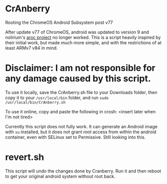 # CrAnberry
Rooting the ChromeOS Android Subsystem post v77

After update v77 of ChromeOS, android was updated to version 9 and nolirium's [aroc project](https://github.com/nolirium/aroc) no longer worked. This is a script heavily inspired by their initial work, but made much more simple, and with the restrictions of at least ARMv7 v84 in mind.

# Disclaimer: I am not responsible for any damage caused by this script.

To use it locally, save the CrAnberry.sh file to your Downloads folder, then copy it to your `/usr/local/bin` folder, and run `sudo /usr/local/bin/CrAnberry.sh`

To use it online, copy and paste the following in crosh: <insert later when I'm not tired>

Currently this script does not fully work. It can generate an Android image with `su` installed, but it does not grant root access from within the android container, even with SELinux set to Permissive. Still looking into this.


# revert.sh

This script will undo the changes done by Cranberry. Run it and then reboot to get your original android system without root back.
